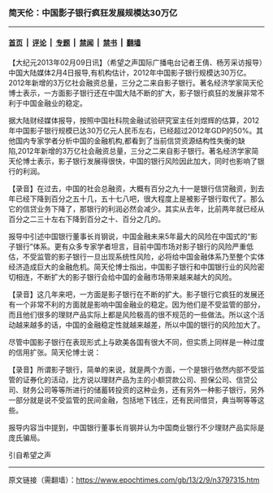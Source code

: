 ### 简天伦：中国影子银行疯狂发展规模达30万亿

---

#### [首页](../../../..?n3797315) &nbsp;|&nbsp; [评论](../../../../../epoch-comment?n3797315) &nbsp;|&nbsp; [专题](../../../../../epoch-special?n3797315) &nbsp;|&nbsp; [禁闻](../../../../../epoch-news?n3797315) &nbsp;|&nbsp; [禁书](../../../../../books?n3797315) &nbsp;|&nbsp; [翻墙](https://github.com/gfw-breaker/nogfw/blob/master/README.md?n3797315)


<div class="post_content" id="artbody" itemprop="articleBody">
 <!-- article content begin -->
 <p>
  【大纪元2013年02月09日讯】（希望之声国际广播电台记者王倩、杨芳采访报导）中国大陆媒体2月4日报导,有机构估计，2012年中国影子银行规模达30万亿。2012年新增的3万亿社会融资总量，三分之二来自影子银行。著名经济学家简天伦博士表示，一方面影子银行还在中国大陆不断的扩大，影子银行疯狂的发展非常不利于中国金融业的稳定。
 </p>
 <p>
  据大陆财经媒体报导，按照中国社科院金融试验研究室主任刘煜辉的估算，2012年中国影子银行规模已达30万亿元人民币左右，已经超过2012年GDP的50%。其他国内专家学者分析中国的金融机构,都看到了当前信贷资源结构性失衡的缺陷,2012年新增的3万亿社会融资总量，三分之二来自影子银行。著名经济学家简天伦博士表示，影子银行发展得很快，中国的银行风险因此加大，同时也影响了银行的利润。
 </p>
 <p>
  【录音】在过去，中国的社会总融资，大概有百分之九十一是银行信贷融资，到去年已经下降到百分之五十几，五十七八吧，很大程度上是被影子银行取代了。那么它的信贷业务下降了，那银行的利润必然会减少。其实从去年，比前两年就已经从百分之二三十左右下降到百分之十、百分之几的。
 </p>
 <p>
  报导中引述中国银行董事长肖钢说，中国金融未来5年最大的风险在中国式的“影子银行”体系。更有众多专家学者坦言，目前中国市场对影子银行的风险严重低估，不受监管的影子银行一旦出现系统性风险，必将给中国金融体系乃至整个实体经济造成巨大的金融危机。简天伦博士指出，中国影子银行和中国银行业的风险密切相连，不断扩大的影子银行会给中国的金融市场带来越来越大的风险。
 </p>
 <p>
  【录音】这几年来吧，一方面是影子银行在不断的扩大。影子银行它疯狂的发展还有一个非常不利的方面就是影响中国金融业的稳定。因为他们是不受监管的部分，而且他们很多的理财产品实际上都是风险极高的很不规范的一些做法。所以这个活动越来越多的话，中国的金融稳定性就越来越差，所以中国的银行的风险加大了。
 </p>
 <p>
  尽管中国影子银行在表现形式上与欧美各国有很大不同，但实质上同样是一种过度的信用扩张。简天伦博士说：
 </p>
 <p>
  【录音】所谓影子银行，简单的来说，就是两个方面，一个是银行依然内部不受监管的证券化的活动，比方说以理财产品为主的小额贷款公司、担保公司、信贷公司、财务公司等等所进行的储蓄转投资的这种业务，还有另外一种影子银行，另外一部分就是说不受监管的民间金融，包括地下钱庄，还有民间借贷，典当啊等等这些。
 </p>
 <p>
  报导内容当中提到，中国银行董事长肖钢并认为中国商业银行不少理财产品实际是庞氏骗局。
 </p>
 <p>
  引自希望之声
 </p>
 <!-- article content end -->
 <div id="below_article_ad">
 </div>
</div>


---

原文链接（需翻墙）：https://www.epochtimes.com/gb/13/2/9/n3797315.htm